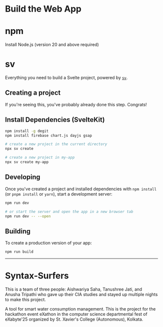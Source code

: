 # Build the Web App

# npm

Install Node.js (version 20 and above required)

# sv

Everything you need to build a Svelte project, powered by [`sv`](https://github.com/sveltejs/cli).

## Creating a project

If you're seeing this, you've probably already done this step. Congrats!

## Install Dependencies (SvelteKit)

```bash
npm install -g degit 
npm install firebase chart.js dayjs gsap
```

```bash
# create a new project in the current directory
npx sv create

# create a new project in my-app
npx sv create my-app
```

## Developing

Once you've created a project and installed dependencies with `npm install` (or `pnpm install` or `yarn`), start a development server:

```bash
npm run dev

# or start the server and open the app in a new browser tab
npm run dev -- --open
```

## Building

To create a production version of your app:

```bash
npm run build
```
---

# Syntax-Surfers

This is a team of three people: Aishwariya Saha, Tanushree Jati, and Anusha Tripathi who gave up their CIA studies and stayed up multiple nights to make this project. 

A tool for smart water consumption management. This is the project for the hackathon event eXathon in the computer science departmental fest of eXabyte'25 organized by St. Xavier's College (Autonomous), Kolkata.
